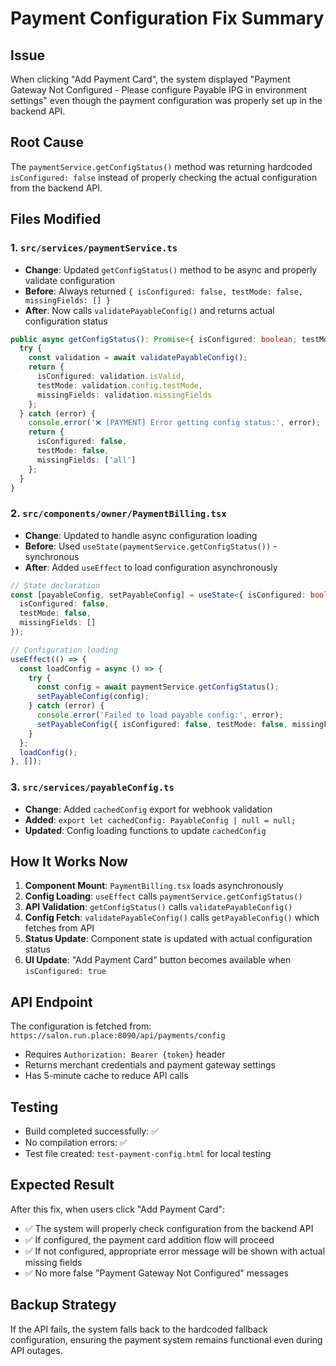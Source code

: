 # Payment Configuration Fix Summary

## Issue
When clicking "Add Payment Card", the system displayed "Payment Gateway Not Configured - Please configure Payable IPG in environment settings" even though the payment configuration was properly set up in the backend API.

## Root Cause
The `paymentService.getConfigStatus()` method was returning hardcoded `isConfigured: false` instead of properly checking the actual configuration from the backend API.

## Files Modified

### 1. `src/services/paymentService.ts`
- **Change**: Updated `getConfigStatus()` method to be async and properly validate configuration
- **Before**: Always returned `{ isConfigured: false, testMode: false, missingFields: [] }`
- **After**: Now calls `validatePayableConfig()` and returns actual configuration status

```typescript
public async getConfigStatus(): Promise<{ isConfigured: boolean; testMode: boolean; missingFields: string[] }> {
  try {
    const validation = await validatePayableConfig();
    return {
      isConfigured: validation.isValid,
      testMode: validation.config.testMode,
      missingFields: validation.missingFields
    };
  } catch (error) {
    console.error('❌ [PAYMENT] Error getting config status:', error);
    return {
      isConfigured: false,
      testMode: false,
      missingFields: ['all']
    };
  }
}
```

### 2. `src/components/owner/PaymentBilling.tsx`
- **Change**: Updated to handle async configuration loading
- **Before**: Used `useState(paymentService.getConfigStatus())` - synchronous
- **After**: Added `useEffect` to load configuration asynchronously

```typescript
// State declaration
const [payableConfig, setPayableConfig] = useState<{ isConfigured: boolean; testMode: boolean; missingFields: string[] }>({
  isConfigured: false,
  testMode: false,
  missingFields: []
});

// Configuration loading
useEffect(() => {
  const loadConfig = async () => {
    try {
      const config = await paymentService.getConfigStatus();
      setPayableConfig(config);
    } catch (error) {
      console.error('Failed to load payable config:', error);
      setPayableConfig({ isConfigured: false, testMode: false, missingFields: ['all'] });
    }
  };
  loadConfig();
}, []);
```

### 3. `src/services/payableConfig.ts`
- **Change**: Added `cachedConfig` export for webhook validation
- **Added**: `export let cachedConfig: PayableConfig | null = null;`
- **Updated**: Config loading functions to update `cachedConfig`

## How It Works Now

1. **Component Mount**: `PaymentBilling.tsx` loads asynchronously
2. **Config Loading**: `useEffect` calls `paymentService.getConfigStatus()`
3. **API Validation**: `getConfigStatus()` calls `validatePayableConfig()`
4. **Config Fetch**: `validatePayableConfig()` calls `getPayableConfig()` which fetches from API
5. **Status Update**: Component state is updated with actual configuration status
6. **UI Update**: "Add Payment Card" button becomes available when `isConfigured: true`

## API Endpoint
The configuration is fetched from: `https://salon.run.place:8090/api/payments/config`
- Requires `Authorization: Bearer {token}` header
- Returns merchant credentials and payment gateway settings
- Has 5-minute cache to reduce API calls

## Testing
- Build completed successfully: ✅
- No compilation errors: ✅
- Test file created: `test-payment-config.html` for local testing

## Expected Result
After this fix, when users click "Add Payment Card":
- ✅ The system will properly check configuration from the backend API
- ✅ If configured, the payment card addition flow will proceed
- ✅ If not configured, appropriate error message will be shown with actual missing fields
- ✅ No more false "Payment Gateway Not Configured" messages

## Backup Strategy
If the API fails, the system falls back to the hardcoded fallback configuration, ensuring the payment system remains functional even during API outages.